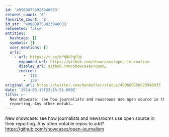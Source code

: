 ```yaml
---
id: '499680758923948033'
retweet_count: '6'
favorite_count: '8'
id_str: '499680758923948033'
retweeted: false
entities:
  hashtags: []
  symbols: []
  user_mentions: []
  urls:
    - url: https://t.co/bPNR8PqF9b
      expanded_url: https://github.com/showcases/open-journalism
      display_url: github.com/showcases/open…
      indices:
        - '116'
        - '139'
original_url: https://twitter.com/benbalter/status/499680758923948033
date: '2014-08-13T22:15:51.000Z'
title: >-
  New showcase: see how journalists and newsrooms use open source in their
  reporting. Any other notabl…
---
```


New showcase: see how journalists and newsrooms use open source in their reporting. Any other notable repos to add? https://github.com/showcases/open-journalism